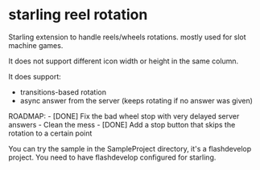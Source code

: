 # starling reel rotation
Starling extension to handle reels/wheels rotations. mostly used for slot machine games.

It does not support different icon width or height in the same column.

It does support:
  - transitions-based rotation
  - async answer from the server (keeps rotating if no answer was given)
  
  
ROADMAP:
	- [DONE] Fix the bad wheel stop with very delayed server answers
	- Clean the mess
	- [DONE] Add a stop button that skips the rotation to a certain point
  


You can try the sample in the SampleProject directory, it's a flashdevelop project.
You need to have flashdevelop configured for starling.
